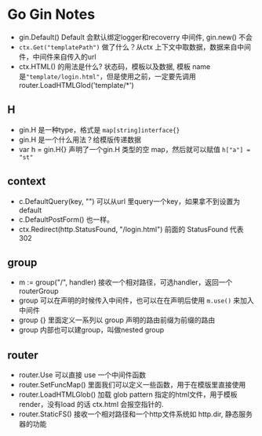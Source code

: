 # Go Gin Notes

- gin.Default() Default 会默认绑定logger和recoverry 中间件, gin.new() 不会
- `ctx.Get("templatePath")` 做了什么？从ctx 上下文中取数据，数据来自中间件，中间件来自传入的url
- ctx.HTML() 的用法是什么? 状态码，模板以及数据, 模板 name 是`"template/login.html"`，但是使用之前，一定要先调用 router.LoadHTMLGlod('template/*')

## H

- gin.H 是一种type，格式是 `map[string]interface{}`
- gin.H 是一个什么用法？给模版传递数据
- var h = gin.H{} 声明了一个gin.H 类型的空 map，然后就可以赋值 `h["a"] = "st"`

## context

- c.DefaultQuery(key, "") 可以从url 里query一个key，如果拿不到设置为default
- c.DefaultPostForm() 也一样。
- ctx.Redirect(http.StatusFound, "/login.html") 前面的 StatusFound 代表302

## group

- m := group("/", handler) 接收一个相对路径，可选handler，返回一个 routerGroup
- group 可以在声明的时候传入中间件，也可以在在声明后使用 `m.use()` 来加入中间件
- group  {} 里面定义一系列以 group 声明的路由前缀为前缀的路由
- group 内部也可以建group，叫做nested group

## router

- router.Use 可以直接 use 一个中间件函数
- router.SetFuncMap() 里面我们可以定义一些函数，用于在模版里直接使用
- router.LoadHTMLGlob() 加载 glob pattern 指定的html文件，用于模板render，没有load 的话 ctx.html 会报空指针的.
- router.StaticFS() 接收一个相对路径和一个http文件系统如 http.dir, 静态服务器的功能

